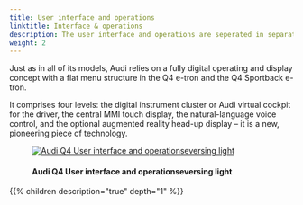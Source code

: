 ```yaml
---
title: User interface and operations
linktitle: Interface & operations
description: The user interface and operations are seperated in separate areas in the Audi Q4 e-tron.
weight: 2
---
```

<!-- markdownlint-disable MD033 -->
Just as in all of its models, Audi relies on a fully digital operating and display concept with a flat menu structure in the Q4 e-tron and the Q4 Sportback e-tron. 

It comprises four levels: the digital instrument cluster or Audi virtual cockpit for the driver, the central MMI touch display, the natural-language voice control, 
and the optional augmented reality head-up display – it is a new, pioneering piece of technology. 

<figure>
    <a href="https://media.electrichasgoneaudi.net/multimedia/models/q4-e-tron/technology/uiandoperations/uiandoperations.jpg">
        <img src="https://media.electrichasgoneaudi.net/multimedia/models/q4-e-tron/technology/uiandoperations/uiandoperationss.jpg"
        alt="Audi Q4 User interface and operationseversing light" title="Audi Q4 User interface and operationseversing light">
    </a>
    <figcaption><h4>Audi Q4 User interface and operationseversing light</h4></figcaption>
</figure>

{{% children description="true" depth="1" %}}
